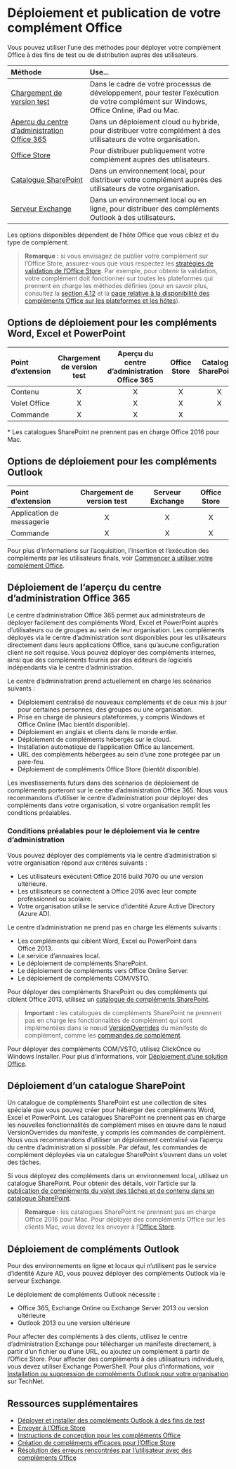 
# <a name="deploy-and-publish-your-office-add-in"></a>Déploiement et publication de votre complément Office

Vous pouvez utiliser l’une des méthodes pour déployer votre complément Office à des fins de test ou de distribution auprès des utilisateurs.

|**Méthode**|**Use...**|
|:---------|:------------|
|[Chargement de version test](../testing/create-a-network-shared-folder-catalog-for-task-pane-and-content-add-ins.md)|Dans le cadre de votre processus de développement, pour tester l’exécution de votre complément sur Windows, Office Online, iPad ou Mac.|
|[Aperçu du centre d’administration Office 365](#office-365-admin-center-preview)|Dans un déploiement cloud ou hybride, pour distribuer votre complément à des utilisateurs de votre organisation.|
|[Office Store]|Pour distribuer publiquement votre complément auprès des utilisateurs.|
|[Catalogue SharePoint](publish-task-pane-and-content-add-ins-to-an-add-in-catalog.md)|Dans un environnement local, pour distribuer votre complément auprès des utilisateurs de votre organisation.|
|[Serveur Exchange](#outlook-add-in-deployment)|Dans un environnement local ou en ligne, pour distribuer des compléments Outlook à des utilisateurs.|

Les options disponibles dépendent de l’hôte Office que vous ciblez et du type de complément.

>**Remarque :** si vous envisagez de publier votre complément sur l’Office Store, assurez-vous que vous respectez les [stratégies de validation de l’Office Store](https://msdn.microsoft.com/en-us/library/jj220035.aspx). Par exemple, pour obtenir la validation, votre complément doit fonctionner sur toutes les plateformes qui prennent en charge les méthodes définies (pour en savoir plus, consultez la [section 4.12](https://dev.office.com/officestore/docs/validation-policies#4-apps-and-add-ins-behave-predictably) et la [page relative à la disponibilité des compléments Office sur les plateformes et les hôtes](https://dev.office.com/add-in-availability)).

## <a name="deployment-options-for-word-excel-and-powerpoint-add-ins"></a>Options de déploiement pour les compléments Word, Excel et PowerPoint

| Point d’extension            | Chargement de version test | Aperçu du centre d’administration Office 365 |Office Store| Catalogue SharePoint*  |
|:----------------|:-----------:|:------------------:|:-------------------------------:|:------------:|
| Contenu         | X           | X                  | X                               | X|
| Volet Office       | X           | X                  | X                               | X|
| Commande           | X           | X                  | X                               |  |

&#42; Les catalogues SharePoint ne prennent pas en charge Office 2016 pour Mac.

## <a name="deployment-options-for-outlook-add-ins"></a>Options de déploiement pour les compléments Outlook

| Point d’extension     | Chargement de version test | Serveur Exchange | Office Store |
|:---------|:-----------:|:---------------:|:------------:|
| Application de messagerie | X           | X               | X            |
| Commande  | X           | X               | X            |


Pour plus d’informations sur l’acquisition, l’insertion et l’exécution des compléments par les utilisateurs finals, voir [Commencer à utiliser votre complément Office](https://support.office.com/en-ie/article/Start-using-your-Office-Add-in-82e665c4-6700-4b56-a3f3-ef5441996862?ui=en-US&rs=en-IE&ad=IE).

## <a name="office-365-admin-center-preview-deployment"></a>Déploiement de l’aperçu du centre d’administration Office 365

Le centre d’administration Office 365 permet aux administrateurs de déployer facilement des compléments Word, Excel et PowerPoint auprès d’utilisateurs ou de groupes au sein de leur organisation. Les compléments déployés via le centre d’administration sont disponibles pour les utilisateurs directement dans leurs applications Office, sans qu’aucune configuration client ne soit requise. Vous pouvez déployer des compléments internes, ainsi que des compléments fournis par des éditeurs de logiciels indépendants via le centre d’administration.

Le centre d’administration prend actuellement en charge les scénarios suivants :

- Déploiement centralisé de nouveaux compléments et de ceux mis à jour pour certaines personnes, des groupes ou une organisation.
- Prise en charge de plusieurs plateformes, y compris Windows et Office Online (Mac bientôt disponible).
- Déploiement en anglais et clients dans le monde entier.
- Déploiement de compléments hébergés sur le cloud.
- Installation automatique de l’application Office au lancement.
- URL des compléments hébergées au sein d’une zone protégée par un pare-feu.
- Déploiement de compléments Office Store (bientôt disponible).

<!--
The admin center also includes a pre-deployment validation checking service.
-->

Les investissements futurs dans des scénarios de déploiement de compléments porteront sur le centre d’administration Office 365. Nous vous recommandons d’utiliser le centre d’administration pour déployer des compléments dans votre organisation, si votre organisation remplit les conditions préalables.

### <a name="prerequisites-for-admin-center-deployment"></a>Conditions préalables pour le déploiement via le centre d’administration 

Vous pouvez déployer des compléments via le centre d’administration si votre organisation répond aux critères suivants :

- Les utilisateurs exécutent Office 2016 build 7070 ou une version ultérieure.
- Les utilisateurs se connectent à Office 2016 avec leur compte professionnel ou scolaire.
- Votre organisation utilise le service d’identité Azure Active Directory (Azure AD).

Le centre d’administration ne prend pas en charge les éléments suivants :

- Les compléments qui ciblent Word, Excel ou PowerPoint dans Office 2013.
- Le service d’annuaires local.
- Le déploiement de compléments SharePoint.
- Le déploiement de compléments vers Office Online Server.
- Le déploiement de compléments COM/VSTO.

Pour déployer des compléments SharePoint ou des compléments qui ciblent Office 2013, utilisez un [catalogue de compléments SharePoint](publish-task-pane-and-content-add-ins-to-an-add-in-catalog.md).

>**Important :** les catalogues de compléments SharePoint ne prennent pas en charge les fonctionnalités de complément qui sont implémentées dans le nœud [VersionOverrides](../../reference/manifest/versionoverrides.md) du manifeste de complément, comme les [commandes de complément](../design/add-in-commands.md). 

Pour déployer des compléments COM/VSTO, utilisez ClickOnce ou Windows Installer. Pour plus d’informations, voir [Déploiement d’une solution Office](https://msdn.microsoft.com/en-us/library/bb386179.aspx).

## <a name="sharepoint-catalog-deployment"></a>Déploiement d’un catalogue SharePoint

Un catalogue de compléments SharePoint est une collection de sites spéciale que vous pouvez créer pour héberger des compléments Word, Excel et PowerPoint. Les catalogues SharePoint ne prennent pas en charge les nouvelles fonctionnalités de complément mises en œuvre dans le nœud VersionOverrides du manifeste, y compris les commandes de complément. Nous vous recommandons d’utiliser un déploiement centralisé via l’aperçu du centre d’administration si possible. Par défaut, les commandes de complément déployées via un catalogue SharePoint s’ouvrent dans un volet des tâches.

Si vous déployez des compléments dans un environnement local, utilisez un catalogue SharePoint. Pour obtenir des détails, voir l’article sur la [publication de compléments du volet des tâches et de contenu dans un catalogue SharePoint](publish-task-pane-and-content-add-ins-to-an-add-in-catalog.md).

> **Remarque :** les catalogues SharePoint ne prennent pas en charge Office 2016 pour Mac. Pour déployer des compléments Office sur les clients Mac, vous devez les envoyer à l’[Office Store]. 

## <a name="outlook-add-in-deployment"></a>Déploiement de compléments Outlook

Pour des environnements en ligne et locaux qui n’utilisent pas le service d’identité Azure AD, vous pouvez déployer des compléments Outlook via le serveur Exchange. 

Le déploiement de compléments Outlook nécessite :

- Office 365, Exchange Online ou Exchange Server 2013 ou version ultérieure
- Outlook 2013 ou une version ultérieure

Pour affecter des compléments à des clients, utilisez le centre d’administration Exchange pour télécharger un manifeste directement, à partir d’un fichier ou d’une URL, ou ajoutez un complément à partir de l’Office Store. Pour affecter des compléments à des utilisateurs individuels, vous devez utiliser Exchange PowerShell. Pour plus d’informations, voir [Installation ou suppression de compléments Outlook pour votre organisation](https://technet.microsoft.com/en-us/library/jj943752(v=exchg.150).aspx) sur TechNet.


## <a name="additional-resources"></a>Ressources supplémentaires

- [Déployer et installer des compléments Outlook à des fins de test](../outlook/testing-and-tips.md) 
- [Envoyer à l’Office Store][Office Store]
- [Instructions de conception pour les compléments Office](../design/add-in-design)
- [Création de compléments efficaces pour l’Office Store](https://msdn.microsoft.com/en-us/library/jj635874.aspx)
- [Résolution des erreurs rencontrées par l’utilisateur avec des compléments Office](../testing/testing-and-troubleshooting.md)

[Office Store]: http://msdn.microsoft.com/library/ff075782-1303-4517-91cc-b3d730e9b9ae%28Office.15%29.aspx
[Office Add-in host and platform availability]: http://dev.office.com/add-in-availability
